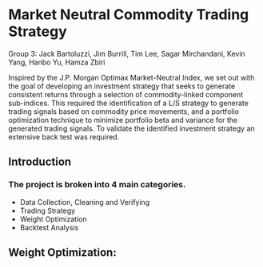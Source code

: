 # Market Neutral Commodity Trading Strategy
Group 3: Jack Bartoluzzi, Jim Burrill, Tim Lee, Sagar Mirchandani, Kevin Yang, Hanbo Yu, Hamza Zbiri

Inspired by the J.P. Morgan Optimax Market-Neutral Index, we set out with the goal of developing an investment strategy that seeks to generate consistent returns through a selection of commodity-linked component sub-indices. This required the identification of a L/S strategy to generate trading signals based on commodity price movements, and a portfolio optimization technique to minimize portfolio beta and variance for the generated trading signals. To validate the identified investment strategy an extensive back test was required.

## Introduction

### The project is broken into 4 main categories.

- Data Collection, Cleaning and Verifying
- Trading Strategy
- Weight Optimization
- Backtest Analysis

## Weight Optimization:

